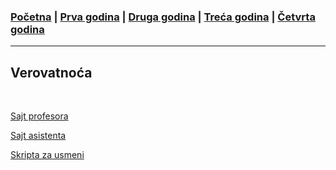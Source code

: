 ### [Početna](../README.md) | [Prva godina](../main_pages/prva.md) | [Druga godina](../main_pages/druga.md) | [Treća godina](../main_pages/treca.md) | [Četvrta godina](../main_pages/cetvrta.md)

---

## Verovatnoća

<br>

[Sajt profesora](http://www.matf.bg.ac.rs/p/milan-jovanovic/kurs/574/Вероватноћа/)

[Sajt asistenta](http://www.matf.bg.ac.rs/p/mihajlo-srbakoski/kurs/1067/verovatnoca/)

[Skripta za usmeni](https://drive.google.com/drive/u/0/folders/1u3vvD3mK3EDK-09M_2A4y0gn9-tDZ0Cs)
